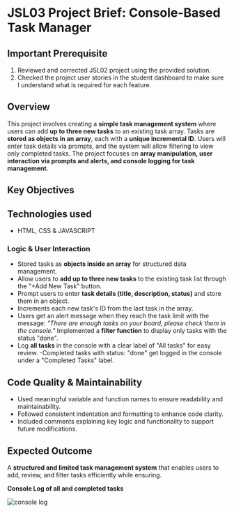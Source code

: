 # JSL03 Project Brief: Console-Based Task Manager

## Important Prerequisite

1. Reviewed and corrected JSL02 project using the provided solution.
2. Checked the project user stories in the student dashboard to make sure I understand what is required for each feature.

## Overview

This project involves creating a **simple task management system** where users can add **up to three new tasks** to an existing task array. Tasks are **stored as objects in an array**, each with a **unique incremental ID**. Users will enter task details via prompts, and the system will allow filtering to view only completed tasks. The project focuses on **array manipulation, user interaction via prompts and alerts, and console logging for task management**.

## Key Objectives

## Technologies used

- HTML, CSS & JAVASCRIPT

### Logic & User Interaction

- Stored tasks as **objects inside an array** for structured data management.
- Allow users to **add up to three new tasks** to the existing task list through the "+Add New Task" button.
- Prompt users to enter **task details (title, description, status)** and store them in an object.
- Increments each new task's ID from the last task in the array.
- Users get an alert message when they reach the task limit with the message:
  _"There are enough tasks on your board, please check them in the console."_
  Implemented a **filter function** to display only tasks with the status "done".
- Log **all tasks** in the console with a clear label of "All tasks"  for easy review.
-Completed tasks with status: "done" get logged in the console under a "Completed Tasks" label.

## Code Quality & Maintainability

- Used meaningful variable and function names to ensure readability and maintainability.
- Followed consistent indentation and formatting to enhance code clarity.
- Included comments explaining key logic and functionality to support future modifications.

## Expected Outcome

A **structured and limited task management system** that enables users to add, review, and filter tasks efficiently while ensuring.

**Console Log of all and completed tasks**

![console log](./explainer-images/console%20log.png)
